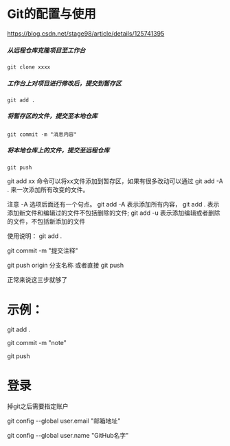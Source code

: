 # Git的配置与使用
https://blog.csdn.net/stage98/article/details/125741395


##### 从远程仓库克隆项目至工作台
```git clone xxxx ```
##### 工作台上对项目进行修改后，提交到暂存区
``` git add . ```
##### 将暂存区的文件，提交至本地仓库
``` git commit -m "消息内容" ```
##### 将本地仓库上的文件，提交至远程仓库
``` git push ```

git add xx 命令可以将xx文件添加到暂存区，如果有很多改动可以通过 git add -A . 来一次添加所有改变的文件。

注意 -A 选项后面还有一个句点。 git add -A 表示添加所有内容， git add . 表示添加新文件和编辑过的文件不包括删除的文件; git add -u 表示添加编辑或者删除的文件，不包括新添加的文件

使用说明：
git add .

git commit -m "提交注释"

git push origin  分支名称
或者直接 git push

正常来说这三步就够了
# 示例：
git add .

git commit -m "note"

git push 

# 登录
掉git之后需要指定账户

git config --global user.email "邮箱地址"

git config --global user.name "GitHub名字"




